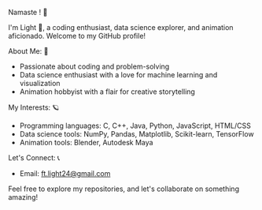 Namaste ! 🤗

I'm Light 👻, a coding enthusiast, data science explorer, and animation aficionado. 
Welcome to my GitHub profile!

About Me: 🚀
- Passionate about coding and problem-solving
- Data science enthusiast with a love for machine learning and visualization
- Animation hobbyist with a flair for creative storytelling

My Interests: 🪐
- Programming languages: C, C++, Java, Python, JavaScript, HTML/CSS
- Data science tools: NumPy, Pandas, Matplotlib, Scikit-learn, TensorFlow
- Animation tools: Blender, Autodesk Maya

Let's Connect: 📞
- Email: ft.light24@gmail.com

Feel free to explore my repositories, and let's collaborate on something amazing!
